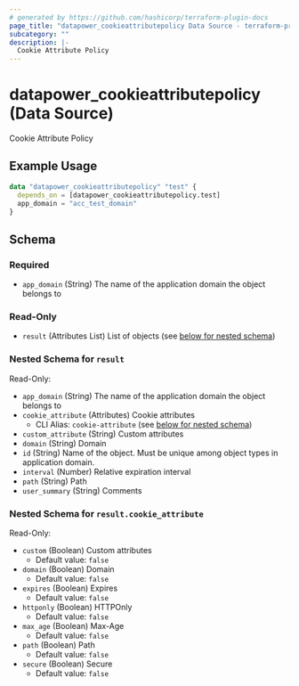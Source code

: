 ```yaml
---
# generated by https://github.com/hashicorp/terraform-plugin-docs
page_title: "datapower_cookieattributepolicy Data Source - terraform-provider-datapower"
subcategory: ""
description: |-
  Cookie Attribute Policy
---
```


# datapower_cookieattributepolicy (Data Source)

Cookie Attribute Policy

## Example Usage

```terraform
data "datapower_cookieattributepolicy" "test" {
  depends_on = [datapower_cookieattributepolicy.test]
  app_domain = "acc_test_domain"
}
```

<!-- schema generated by tfplugindocs -->
## Schema

### Required

- `app_domain` (String) The name of the application domain the object belongs to

### Read-Only

- `result` (Attributes List) List of objects (see [below for nested schema](#nestedatt--result))

<a id="nestedatt--result"></a>
### Nested Schema for `result`

Read-Only:

- `app_domain` (String) The name of the application domain the object belongs to
- `cookie_attribute` (Attributes) Cookie attributes
  - CLI Alias: `cookie-attribute` (see [below for nested schema](#nestedatt--result--cookie_attribute))
- `custom_attribute` (String) Custom attributes
- `domain` (String) Domain
- `id` (String) Name of the object. Must be unique among object types in application domain.
- `interval` (Number) Relative expiration interval
- `path` (String) Path
- `user_summary` (String) Comments

<a id="nestedatt--result--cookie_attribute"></a>
### Nested Schema for `result.cookie_attribute`

Read-Only:

- `custom` (Boolean) Custom attributes
  - Default value: `false`
- `domain` (Boolean) Domain
  - Default value: `false`
- `expires` (Boolean) Expires
  - Default value: `false`
- `httponly` (Boolean) HTTPOnly
  - Default value: `false`
- `max_age` (Boolean) Max-Age
  - Default value: `false`
- `path` (Boolean) Path
  - Default value: `false`
- `secure` (Boolean) Secure
  - Default value: `false`
